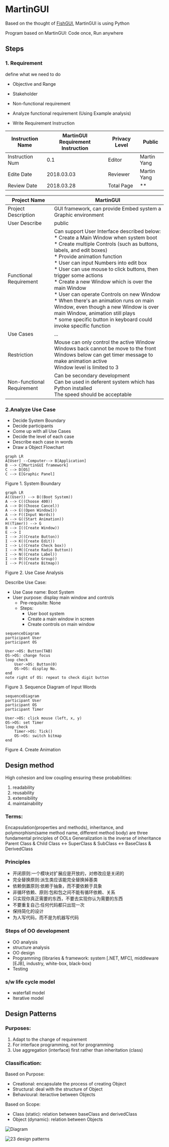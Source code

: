 # MartinGUI

Based on the thought of [FishGUI](http://product.dangdang.com/1024374277.html), MartinGUI is using Python

Program based on MartinGUI: Code once, Run anywhere

## Steps

### 1. Requirement

define what we need to do

* Objective and Range

* Stakeholder

* Non-functional requirement

* Analyze functional requirement (Using Example analysis)

* Write Requirement Instruction 

| Instruction Name | MartinGUI Requirement Instruction | Privacy Level | Public |
|---------------------------|-----------------------------------------------------|--------------------|----------|
| Instruction Num | 0.1 | Editor | Martin Yang |
|Edite Date | 2018.03.03 | Reviewer | Martin Yang |
| Review Date | 2018.03.28 | Total Page | \** |

| Project Name | MartinGUI |
|---------------------|-----------------|
| Project Description | GUI framework, can provide Embed system a Graphic environment |
| User Describe | public |
| Functional Requirement | Can support User Interface described below: <br />* Create a Main Window when system boot<br />* Create multiple Controls (such as buttons, labels, and edit boxes)<br />* Provide animation function<br />* User can input Numbers into edit box<br />* User can use mouse to click buttons, then trigger some actions<br />* Create a new Window which is over the main Window<br />* User can operate Controls on new Window<br />* When there's an animation runs on main Window, even though a new Window is over main Window, animation still plays<br />* some specific button in keyboard could invoke specific function |
| Use Cases | ... |
| Restriction | Mouse can only control the active Window<br />Windows back cannot be move to the front<br />Windows below can get timer message to make animation active<br />Window level is limited to 3 |
| Non-functional Requirement | Can be secondary development<br />Can be used in deferent system which has Python installed<br />The speed should be acceptable|

### 2.Analyze Use Case 

* Decide System Boundary 
* Decide participants
* Come up with all Use Cases
* Decide the level of each case
* Describe each case in words
* Draw a Object Flowchart

``` mermaid
graph LR
A[User] --Computer--> B[Application]
B --> C[MartinGUI framework]
C --> D[OS]
C --> E[Graphic Panel]
```
Figure 1. System Boundary

``` mermaid
graph LR
A((User)) --> B((Boot System))
A --> C((Choose 400))
A --> D((Choose Cancel))
A --> E((Open Window1))
A --> F((Input Words))
A --> G((Start Animation))
H((Timer)) --> G
B --> I((Create Window))
E --> I
I --> J((Create Button))
I --> K((Create Edit))
I --> L((Create Check box))
I --> M((Create Radio Button))
I --> N((Create Label))
I --> O((Create Group))
I --> P((Create Bitmap))
```
Figure 2. Use Case Analysis

Describe Use Case:
* Use Case name: Boot System
* User purpose: display main window and controls
	* Pre-requisite: None
	* Steps:
		* User boot system
		* Create a main window in screen
		* Create controls on main window

``` mermaid
sequenceDiagram
participant User
participant OS

User->OS: Button(TAB)
OS->OS: change focus
loop check
	User->OS: Button(0)
	OS->OS: display No. 
end
note right of OS: repeat to check digit button
```

Figure 3. Sequence Diagram of Input Words

``` mermaid
sequenceDiagram
participant User
participant OS
participant Timer

User->OS: click mouse (left, x, y)
OS->OS: set Timer
loop check
	Timer->OS: Tick()
	OS->OS: switch bitmap
end
```

Figure 4. Create Animation


## Design method
High cohesion and low coupling ensuring these probabilities: 
1. readability 
2. reusability 
3. extensibility 
4. maintainability 

### Terms: 
Encapsulation(properties and methods), inheritance, and polymorphism(same method name, different method body) are three fundamental principles of OOLs
Generalization is the inverse of inheritance
Parent Class & Child Class <-> SuperClass & SubClass <-> BaseClass & DerivedClass

### Principles
* 开闭原则:一个模块对扩展应是开放的，对修改应是关闭的
* 完全替换原则:派生类应该能完全替换掉基类
* 依赖倒置原则:依赖于抽象，而不要依赖于具象
* 非循环依赖、原则:包和包之间不能有循环依赖、关系
* 只实现你真正需要的东西，不要去实现你认为需要的东西
* 不要重复自己:任何代码都只出现一次
* 保持简化的设计
* 为人写代码，而不是为机器写代码

### Steps of OO development
* OO analysis
* structure analysis
* OO design
* Programming (libraries & framework: system [.NET, MFC], middleware [EJB], industry, white-box, black-box)
* Testing

### s/w life cycle model
* waterfall model
* Iterative model


## Design Patterns
### Purposes:
1. Adapt to the change of requirement
1. For interface programming, not for programming
1. Use aggregation (interface) first rather than inheritation (class)

### Classification: 
Based on Purpose:
* Creational: encapsulate the process of creating Object
* Structural: deal with the structure of Object
* Behavioural: iteractive between Objects

Based on Scope:
* Class (static): relation between baseClass and derivedClass 
* Object (dynamic): relation between Objects

![Diagram](http://img.chongchonggou.com/upload/1/57/157c1d76b2f082f91bb17d42f0292de9.png)

![23 design patterns](https://img-blog.csdn.net/20170429095108968?watermark/2/text/aHR0cDovL2Jsb2cuY3Nkbi5uZXQvdm9wNDQ0/font/5a6L5L2T/fontsize/400/fill/I0JBQkFCMA==/dissolve/70/gravity/Center)

